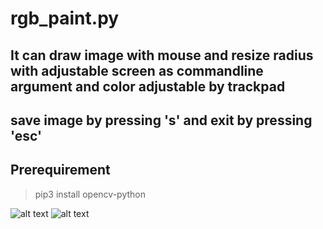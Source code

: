 # rgb_paint.py
## It can draw image with mouse and resize radius with adjustable screen as commandline argument and color adjustable by trackpad 
## save image by pressing 's' and exit by pressing 'esc'

## Prerequirement
> pip3 install opencv-python

![alt text](https://github.com/k45ha1/rgb_paint/blob/main/images/image0.png?raw=true)
![alt text](https://github.com/k45ha1/rgb_paint/blob/main/images/image1.png?raw=true)
